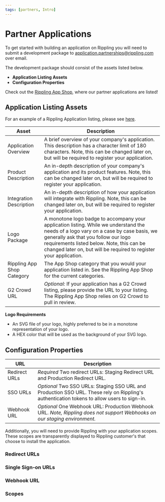 ```yaml
---
tags: [partners, Intro]
---
```


# Partner Applications

To get started with building an application on Rippling you will need to submit a development package to [application.partnerships@rippling.com](mailto:application.partnerships@rippling.com) over email.

The development package should consist of the assets listed below.

- **Application Listing Assets**
- **Configuration Properties**

Check out the [Rippling App Shop](rippling.com/app-shop), where our partner applications are listed!

## Application Listing Assets

For an example of a Rippling Application listing, please see [here](https://www.rippling.com/app-shop/app/slack).

| Asset                      | Description                                                                                                                                                                                                                                                                                    |
| -------------------------- | ---------------------------------------------------------------------------------------------------------------------------------------------------------------------------------------------------------------------------------------------------------------------------------------------- |
| Application Overview       | A brief overview of your company's application. This description has a character limit of 180 characters. Note, this can be changed later on, but will be required to register your application.                                                                                               |
| Product Description        | An in-depth description of your company's application and its product features. Note, this can be changed later on, but will be required to register your application.                                                                                                                         |
| Integration Description    | An in-depth description of how your application will integrate with Rippling. Note, this can be changed later on, but will be required to register your application.                                                                                                                           |
| Logo Package               | A monotone logo badge to accompany your application listing. While we understand the needs of a logo vary on a case by case basis, we generally ask that you follow our logo requirements listed below. Note, this can be changed later on, but will be required to register your application. |
| Rippling App Shop Category | The App Shop category that you would your application listed in. See the Rippling App Shop for the current categories.                                                                                                                                                                         |
| G2 Crowd URL               | _Optional:_ If your application has a G2 Crowd listing, please provide the URL to your listing. The Rippling App Shop relies on G2 Crowd to pull in review.                                                                                                                                    |

**Logo Requirements**

- An SVG file of your logo, highly preferred to be in a monotone representation of your logo. 
- A HEX color that will be used as the background of your SVG logo.

## Configuration Properties

| URL           | Description                                                                                                                                                    |
| ------------- | -------------------------------------------------------------------------------------------------------------------------------------------------------------- |
| Redirect URLs | *Required* Two redirect URLs: Staging Redirect URL and Production Redirect URL.                                                            |
| SSO URLs      | *Optional* Two SSO URLs: Staging SSO URL and Production SSO URL. These rely on Rippling's authentication tokens to allow users to sign-in. |
| Webhook URL   | *Optional* One Webhook URL: Production Webhook URL. _Note, Rippling does not support Webhooks on our staging environment._                 |

Additionally, you will need to provide Rippling with your application scopes. These scopes are transparently displayed to Rippling customer's that choose to install the application.

### Redirect URLs

### Single Sign-on URLs

### Webhook URL

### Scopes
